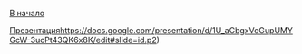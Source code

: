 [В начало](../README.md)

[Презентация](https://docs.google.com/presentation/d/1U_aCbgxVoGupUMYGcW-3ucPt43QK6x8K/edit#slide=id.p2)https://docs.google.com/presentation/d/1U_aCbgxVoGupUMYGcW-3ucPt43QK6x8K/edit#slide=id.p2)
